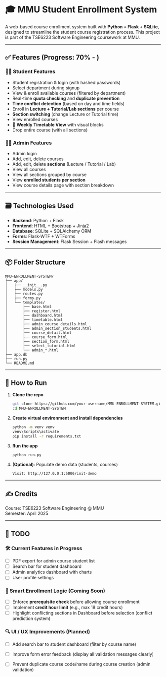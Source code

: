
# 🎓 MMU Student Enrollment System

A web-based course enrollment system built with **Python + Flask + SQLite**, designed to streamline the student course registration process. This project is part of the TSE6223 Software Engineering coursework at MMU.

---

## ✅ Features (Progress: 70% - )

### 👨‍🎓 Student Features
- Student registration & login (with hashed passwords)
- Select department during signup
- View & enroll available courses (filtered by department)
- Real-time **quota checking** and **duplicate prevention**
- **Time conflict detection** (based on day and time fields)
- Enroll in **Lecture + Tutorial/Lab sections** per course
- **Section switching** (change Lecture or Tutorial time)
- View enrolled courses
- 📅 **Weekly Timetable View** with visual blocks
- Drop entire course (with all sections)

### 🧑‍💼 Admin Features
- Admin login
- Add, edit, delete courses
- Add, edit, delete **sections** (Lecture / Tutorial / Lab)
- View all courses
- View all sections grouped by course
- View **enrolled students per section**
- View course details page with section breakdown

---

## 🗃️ Technologies Used

- **Backend**: Python + Flask
- **Frontend**: HTML + Bootstrap + Jinja2
- **Database**: SQLite + SQLAlchemy ORM
- **Forms**: Flask-WTF + WTForms
- **Session Management**: Flask Session + Flash messages

---

## 📦 Folder Structure

```
MMU-ENROLLMENT-SYSTEM/
├── app/
│   ├── __init__.py
│   ├── models.py
│   ├── routes.py
│   ├── forms.py
│   └── templates/
│       ├── base.html
│       ├── register.html
│       ├── dashboard.html
│       ├── timetable.html
│       ├── admin_course_details.html
│       ├── admin_section_students.html
│       ├── course_detail.html
│       ├── course_form.html
│       ├── section_form.html
│       ├── select_tutorial.html
│       └── admin_*.html
├── app.db
├── run.py
└── README.md
```

---

## 🚀 How to Run

1. **Clone the repo**
   ```bash
   git clone https://github.com/your-username/MMU-ENROLLMENT-SYSTEM.git
   cd MMU-ENROLLMENT-SYSTEM
   ```

2. **Create virtual environment and install dependencies**
   ```bash
   python -m venv venv
   venv\Scripts\activate
   pip install -r requirements.txt
   ```

3. **Run the app**
   ```bash
   python run.py
   ```

4. **(Optional)**: Populate demo data (students, courses)
   ```
   Visit: http://127.0.0.1:5000/init-demo
   ```

---

## ✍️ Credits


Course: TSE6223 Software Engineering @ MMU  
Semester: April 2025  

---

## 📌 TODO

### 🛠 Current Features in Progress
- [ ] PDF export for admin course student list  
- [ ] Search bar for student dashboard  
- [ ] Admin analytics dashboard with charts  
- [ ] User profile settings  

### 🧠 Smart Enrollment Logic (Coming Soon)
- [ ] Enforce **prerequisite check** before allowing course enrollment  
- [ ] Implement **credit hour limit** (e.g., max 18 credit hours)  
- [ ] Highlight conflicting sections in Dashboard before selection (conflict prediction system)  

### 🔍 UI / UX Improvements (Planned)
- [ ] Add search bar to student dashboard (filter by course name)  
- [ ] Improve form error feedback (display all validation messages clearly)  
- [ ] Prevent duplicate course code/name during course creation (admin validation)



